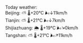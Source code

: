 Today weather:  
Beijing: ⛅️  🌡️+20°C 🌬️↓11km/h  
Tianjin: ⛅️  🌡️+21°C 🌬️↓7km/h  
Shijiazhuang: 🌦 🌡️+19°C 🌬️↘0km/h  
Tangshan: ⛅️  🌡️+21°C 🌬️↗11km/h  
